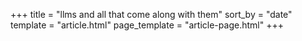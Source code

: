 +++
title = "llms and all that come along with them"
sort_by = "date"
template = "article.html"
page_template = "article-page.html"
+++